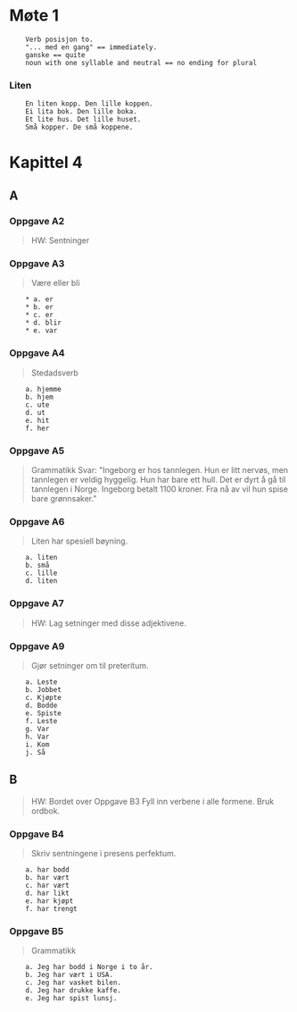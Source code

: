 # Møte 1
```
    Verb posisjon to.
    "... med en gang" == immediately.
    ganske == quite
    noun with one syllable and neutral == no ending for plural
```

### Liten
```
    En liten kopp. Den lille koppen.
    Ei lita bok. Den lille boka.
    Et lite hus. Det lille huset.
    Små kopper. De små koppene.
```

# Kapittel 4


## A

### Oppgave A2

> HW: Sentninger

### Oppgave A3

> Være eller bli
```
    * a. er
    * b. er
    * c. er
    * d. blir
    * e. var
```

### Oppgave A4
> Stedadsverb
```
    a. hjemme
    b. hjem
    c. ute
    d. ut
    e. hit
    f. her
```

### Oppgave A5
> Grammatikk
Svar: "Ingeborg er hos tannlegen. Hun er litt nervøs, men tannlegen er veldig hyggelig.
Hun har bare ett hull. Det er dyrt å gå til tannlegen i Norge. Ingeborg betalt 1100 kroner.
Fra nå av vil hun spise bare grønnsaker."

### Oppgave A6
> Liten har spesiell bøyning.
```
    a. liten
    b. små
    c. lille
    d. liten
```

### Oppgave A7
> HW: Lag setninger med disse adjektivene.

### Oppgave A9
> Gjør setninger om til preteritum.
```
    a. Leste
    b. Jobbet
    c. Kjøpte
    d. Bodde
    e. Spiste
    f. Leste
    g. Var
    h. Var
    i. Kom
    j. Så
```

## B

> HW: Bordet over Oppgave B3
> Fyll inn verbene i alle formene. Bruk ordbok.

### Oppgave B4
> Skriv sentningene i presens perfektum.
```
    a. har bodd
    b. har vært
    c. har vært
    d. har likt
    e. har kjøpt
    f. har trengt
```

### Oppgave B5
> Grammatikk
```
    a. Jeg har bodd i Norge i to år.
    b. Jeg har vært i USA.
    c. Jeg har vasket bilen.
    d. Jeg har drukke kaffe.
    e. Jeg har spist lunsj.
```
